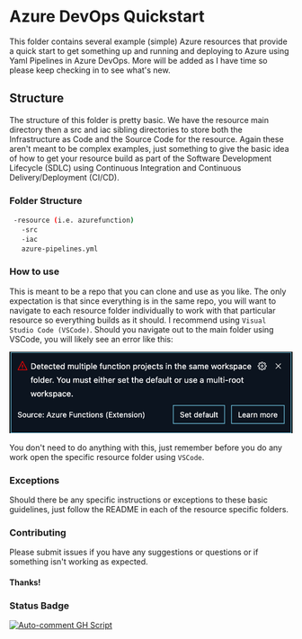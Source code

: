 # Azure DevOps Quickstart

This folder contains several example (simple) Azure resources that provide a quick start to get something up and running and deploying to Azure using Yaml Pipelines in Azure DevOps.  More will be added as I have time so please keep checking in to see what's new.

## Structure

The structure of this folder is pretty basic.  We have the resource main directory then a src and iac sibling directories to store both the Infrastructure as Code and the Source Code for the resource.  Again these aren't meant to be complex examples, just something to give the basic idea of how to get your resource build as part of the Software Development Lifecycle (SDLC) using Continuous Integration and Continuous Delivery/Deployment (CI/CD).

### Folder Structure

```bash
 -resource (i.e. azurefunction)
   -src
   -iac
   azure-pipelines.yml
```

### How to use

This is meant to be a repo that you can clone and use as you like.  The only expectation is that since everything is in the same repo, you will want to navigate to each resource folder individually to work with that particular resource so everything builds as it should.  I recommend using `Visual Studio Code (VSCode)`.  Should you navigate out to the main folder using VSCode, you will likely see an error like this:

![Multi-root image](/docs/multiRootImage.png)

You don't need to do anything with this, just remember before you do any work open the specific resource folder using `VSCode`.

### Exceptions

Should there be any specific instructions or exceptions to these basic guidelines, just follow the README in each of the resource specific folders.

### Contributing

Please submit issues if you have any suggestions or questions or if something isn't working as expected.

#### Thanks!

### Status Badge
[![Auto-comment GH Script](https://github.com/anotherRedbeard/azuredevops-quickstart-templates/actions/workflows/auto-comment.yml/badge.svg)](https://github.com/anotherRedbeard/azuredevops-quickstart-templates/actions/workflows/auto-comment.yml)
